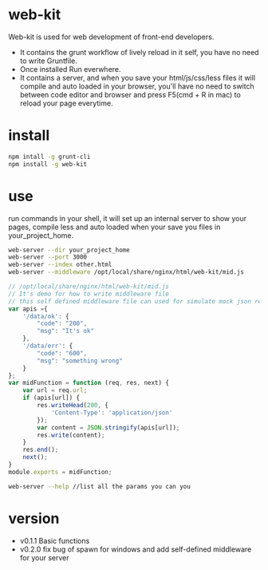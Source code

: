 web-kit
=======

Web-kit is used for web development of front-end developers.
-  It contains the grunt workflow of lively reload in it self, you have no need to write Gruntfile.
-  Once installed Run everwhere.
-  It contains a server, and when you save your html/js/css/less files it will compile and auto loaded in your browser, you'll have no need to switch between code editor and browser and press F5(cmd + R in mac) to reload your page everytime.

install
=======
```bash
npm intall -g grunt-cli
npm install -g web-kit
```
use
===

run commands in your shell, it will set up an internal server to show your pages,  compile less and
auto loaded when your save you files in your_project_home.

```bash
web-server --dir your_project_home
web-server --port 3000
web-server --index other.html
web-server --middleware /opt/local/share/nginx/html/web-kit/mid.js
```

```javascript
// /opt/local/share/nginx/html/web-kit/mid.js
// It's demo for how to write middleware file
// this self defined middleware file can used for simulate mock json response data for ajax request
var apis ={
	'/data/ok': {
		"code": "200",
		"msg": "It's ok"
	},
	'/data/err': {
		"code": "600",
		"msg": "something wrong"
	}
};
var midFunction = function (req, res, next) {
	var url = req.url;
	if (apis[url]) {
		res.writeHead(200, {
			'Content-Type': 'application/json'
		});
		var content = JSON.stringify(apis[url]);
		res.write(content); 
	}
	res.end();     
	next();
}
module.exports = midFunction;
```



```bash
web-server --help //list all the params you can you
```


version
===

- v0.1.1 Basic functions
- v0.2.0 fix bug of spawn for windows and add self-defined middleware for your server
